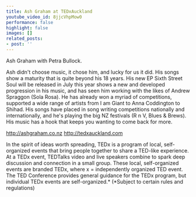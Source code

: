 ```yaml
---
title: Ash Graham at TEDxAuckland
youtube_video_id: 8jjcVhpMow0
performance: false
highlight: false
images: []
related_posts:
- post: ''
---
```


Ash Graham with Petra Bullock.

Ash didn't choose music, it chose him, and lucky for us it did. His songs show a maturity that is quite beyond his 18 years. His new EP Sixth Street Soul will be released in July this year shows a new and developed progression in his music, and has seen him working with the likes of Andrew Spraggon (Sola Rosa). He has already won a myriad of competitions, supported a wide range of artists from I am Giant to Anna Coddington to Shihad. His songs have placed in song writing competitions nationally and internationally, and he's playing the big NZ festivals (R n V, Blues & Brews). His music has a hook that keeps you wanting to come back for more.

http://ashgraham.co.nz
http://tedxauckland.com

In the spirit of ideas worth spreading, TEDx is a program of local, self-organized events that bring people together to share a TED-like experience. At a TEDx event, TEDTalks video and live speakers combine to spark deep discussion and connection in a small group. These local, self-organized events are branded TEDx, where x = independently organized TED event. The TED Conference provides general guidance for the TEDx program, but individual TEDx events are self-organized.* (*Subject to certain rules and regulations)
